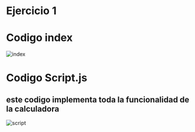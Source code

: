 # Ejercicio 1

# Codigo index

![index](/img/capt1.png "index")


# Codigo Script.js

## este codigo implementa toda la funcionalidad de la calculadora

![script](/img/capt2.png "script")
